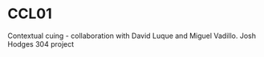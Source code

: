 # CCL01
Contextual cuing - collaboration with David Luque and Miguel Vadillo. Josh Hodges 304 project

